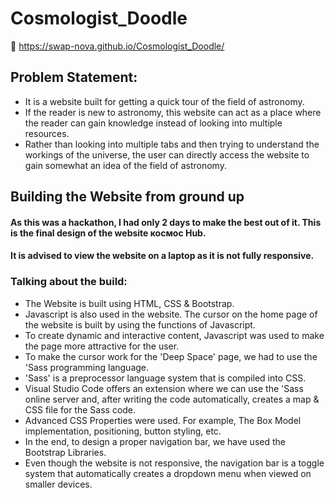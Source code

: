 # Cosmologist_Doodle

🔗 https://swap-nova.github.io/Cosmologist_Doodle/

## Problem Statement:
* It is a website built for getting a quick tour of the field of astronomy. 
* If the reader is new to astronomy, this website can act as a place where the reader can gain knowledge instead of looking into multiple resources.
* Rather than looking into multiple tabs and then trying to understand the workings of the universe, the user can directly access the website to gain somewhat an idea of the field of astronomy.

## Building the Website from ground up
#### As this was a hackathon, I had only 2 days to make the best out of it. This is the final design of the website космос Hub. 
#### It is advised to view the website on a laptop as it is not fully responsive. 

### Talking about the build:
* The Website is built using HTML, CSS & Bootstrap.
* Javascript is also used in the website. The cursor on the home page of the website is built by using the functions of Javascript. 
* To create dynamic and interactive content, Javascript was used to make the page more attractive for the user.
* To make the cursor work for the 'Deep Space' page, we had to use the 'Sass programming language. 
* 'Sass' is a preprocessor language system that is compiled into CSS.
* Visual Studio Code offers an extension where we can use the 'Sass online server and, after writing the code automatically, creates a map & CSS file for the Sass code.
* Advanced CSS Properties were used. For example, The Box Model implementation, positioning, button styling, etc.
* In the end, to design a proper navigation bar, we have used the Bootstrap Libraries.
* Even though the website is not responsive, the navigation bar is a toggle system that automatically creates a dropdown menu when viewed on smaller devices.
